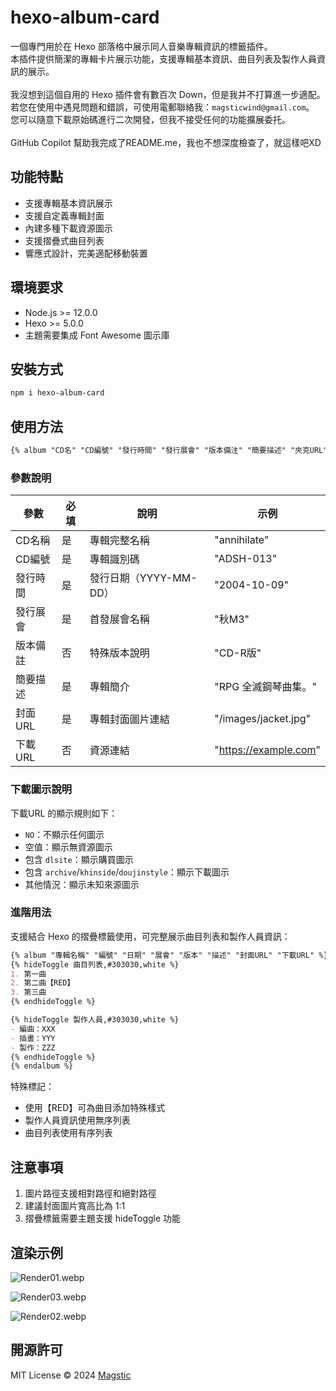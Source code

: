 # hexo-album-card

一個專門用於在 Hexo 部落格中展示同人音樂專輯資訊的標籤插件。
<br>
本插件提供簡潔的專輯卡片展示功能，支援專輯基本資訊、曲目列表及製作人員資訊的展示。
<br><br>
我沒想到這個自用的 Hexo 插件會有數百次 Down，但是我并不打算進一步適配。
<br>
若您在使用中遇見問題和錯誤，可使用電郵聯絡我：`magsticwind@gmail.com`。
<br>
您可以隨意下載原始碼進行二次開發，但我不接受任何的功能擴展委托。
<br><br>
GitHub Copilot 幫助我完成了README.me，我也不想深度檢查了，就這樣吧XD

## 功能特點

- 支援專輯基本資訊展示
- 支援自定義專輯封面
- 內建多種下載資源圖示
- 支援摺疊式曲目列表
- 響應式設計，完美適配移動裝置

## 環境要求

- Node.js >= 12.0.0
- Hexo >= 5.0.0
- 主題需要集成 Font Awesome 圖示庫

## 安裝方式

```bash
npm i hexo-album-card
```

## 使用方法

```markdown
{% album "CD名" "CD編號" "發行時間" "發行展會" "版本備注" "簡要描述" "夾克URL" "下載URL" %}{% endalbum %}
```

### 參數說明

| 參數 | 必填 | 說明 | 示例 |
|------|------|------|------|
| CD名稱 | 是 | 專輯完整名稱 | "annihilate" |
| CD編號 | 是 | 專輯識別碼 | "ADSH-013" |
| 發行時間 | 是 | 發行日期（YYYY-MM-DD） | "2004-10-09" |
| 發行展會 | 是 | 首發展會名稱 | "秋M3" |
| 版本備註 | 否 | 特殊版本說明 | "CD-R版" |
| 簡要描述 | 是 | 專輯簡介 | "RPG 全滅鋼琴曲集。" |
| 封面URL | 是 | 專輯封面圖片連結 | "/images/jacket.jpg" |
| 下載URL | 否 | 資源連結 | "https://example.com" |

### 下載圖示說明

下載URL 的顯示規則如下：
- `NO`：不顯示任何圖示
- 空值：顯示無資源圖示 <i class="fa-solid fa-xmark"></i>
- 包含 `dlsite`：顯示購買圖示 <i class="fa-solid fa-cart-shopping"></i>
- 包含 `archive`/`khinside`/`doujinstyle`：顯示下載圖示 <i class="fa-solid fa-cloud-arrow-down"></i>
- 其他情況：顯示未知來源圖示 <i class="fa-solid fa-file-circle-question"></i>

### 進階用法

支援結合 Hexo 的摺疊標籤使用，可完整展示曲目列表和製作人員資訊：

```markdown
{% album "專輯名稱" "編號" "日期" "展會" "版本" "描述" "封面URL" "下載URL" %}
{% hideToggle 曲目列表,#303030,white %}
1. 第一曲
2. 第二曲【RED】
3. 第三曲
{% endhideToggle %}

{% hideToggle 製作人員,#303030,white %}
- 編曲：XXX
- 插畫：YYY
- 製作：ZZZ
{% endhideToggle %}
{% endalbum %}
```

特殊標記：
- 使用【RED】可為曲目添加特殊樣式
- 製作人員資訊使用無序列表
- 曲目列表使用有序列表

## 注意事項

1. 圖片路徑支援相對路徑和絕對路徑
2. 建議封面圖片寬高比為 1:1
3. 摺疊標籤需要主題支援 hideToggle 功能

## 渲染示例
![Render01.webp](https://s2.loli.net/2024/12/28/QiCckxEOILmVhwz.webp)

![Render03.webp](https://s2.loli.net/2024/12/28/AgFrtIjuqSDfLwY.webp)

![Render02.webp](https://s2.loli.net/2024/12/28/bF3YMisj7ymutrU.webp)


## 開源許可

MIT License © 2024 [Magstic](https://github.com/magstic)